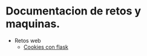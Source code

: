 # Documentacion de retos y maquinas.

* Retos web
  * [Cookies con flask](https://github.com/niggurathh/writeup/tree/master/web/CookiesConFlask)
